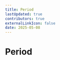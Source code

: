 ```yaml
---
title: Period
lastUpdated: true
contributors: true
externalLinkIcon: false
date: 2025-05-08
---
```

# Period